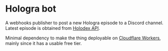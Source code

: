 # Hologra bot

A webhooks publisher to post a new Hologra episode to a Discord channel. Latest episode is obtained from [Holodex API](https://docs.holodex.net/docs/holodex/f4e6fa31af431-getting-started).

Minimal dependency to make the thing deployable on [Cloudflare Workers](https://workers.cloudflare.com/), mainly since it has a usable free tier.